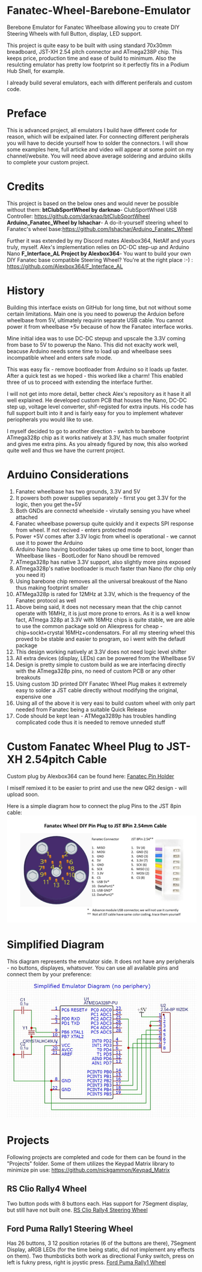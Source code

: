 # Fanatec-Wheel-Barebone-Emulator
Berebone Emulator for Fanatec Wheelbase allowing you to create DIY Steering Wheels with full Button, display, LED support.

This project is quite easy to be built with using standard 70x30mm breadboard, JST-XH 2.54 pitch connector and ATmega238P chip. This keeps price, production time and ease of build to minimum. Also the resulcting emulator has pretty low footprint so it perfectly fits in a Podium Hub Shell, for example.

I already build several emulators, each with different periferals and custom code.

# Preface</h3>
This is advanced project, all emulators I build have different code for reason, which will be exlpained later. For connecting different peripherals you will have to decide yourself how to solder the connectors. I will show some examples here, full articke and video will appear at some point on my channel/website. You will need above average soldering and arduino skills to complete your custom project.

# Credits
This project is based on the below ones and would never be possible without them:
<strong>btClubSportWheel by darknao</strong>- ClubSportWheel USB Controller: https://github.com/darknao/btClubSportWheel
<strong>Arduino_Fanatec_Wheel by lshachar</strong>- A do-it-yourself steering wheel to Fanatec's wheel base:https://github.com/lshachar/Arduino_Fanatec_Wheel

Further it was extended by my Discord mates Alexbox364, NetAlf and yours truly, myself.
Alex's implementation relies on DC-DC step-up and Arduino Nano
<strong>F_Interface_AL Project by Alexbox364</strong>- You want to build your own DIY Fanatec base compatible Steering Wheel? You're at the right place :-) : https://github.com/Alexbox364/F_Interface_AL</br>

# History
Building this interface exists on GitHub for long time, but not without some certain limitations. Main one is you need to powerup the Arduion before wheelbase from 5V, ultimately requirin separate USB cable. You cannot power it from wheelbase +5v because of how the Fanatec interface works.

Mine initial idea was to use DC-DC stepup and upscale the 3.3V coming from base to 5V to powerup the Nano. This did not exaclty work well, beacuse Arduino needs some time to load up and wheelbase sees incompatible wheel and enters  safe mode.

This was easy fix - remove bootloader from Arduino so it loads up faster. After a quick test as we hoped - this worked like a charm! This enabled three of us to proceed with extending the interface further.

I will not get into more detail, better check Alex's repository as it hase it all well explained. He developed custom PCB that houses the Nano, DC-DC step up, voltage level converter, shif-registed for extra inputs. His code has full support built into it and is fairly easy for you to implement whatever periopherals you would like to use.

I myself decided to go to another direction - switch to barebone ATmega328p chip as it works natively at 3.3V, has much smaller footprint and gives me extra pins. As you already figured by now, this also worked quite well and thus we have the current project.

# Arduino Considerations
1. Fanatec wheelbase has two grounds, 3.3V and 5V
2. It powers both power supplies separately - firrst you get 3.3V for the logic, then you get the+5V
3. Both GNDs are connectd wheelside - virutally sensing you have wheel attached
4. Fanatec wheelbase powersup quite quickly and it expects SPI response from wheel. If not recived - enters protected mode
5. Power +5V comes after 3.3V logic from wheel is operational - we cannot use it to power the Arduino
6. Arduino Nano having bootloader takes up ome time to boot, longer than Wheelbase likes - BootLoder for Nano shoudl be removed
7. ATmega328p has native 3.3V support, also slightly more pins exposed
8. ATmega328p's native bootloader is much faster than Nano (for chip only you need it)
9. Using barebone chip removes all the universal breakoust of the Nano thus making footprint smaller
10. ATMega328p is rated for 12MHz at 3.3V, which is the frequency of the Fanatec protocol as well
11. Above being said, it does not necessary mean that the chip cannot operate with 16MHz, it is just more prone to errors. As it is a well know fact, ATmega 328p at 3.3V with 16MHz chips is quite stable, we are able to use the common package sold on Aliexpress for cheap - chip+sockt+crystal 16MHz+condensators. For all my steering wheel this proved to be stable and easier to program, so i went with the defautl package
12. This design working natively at 3.3V does not need logic level shifter
13. All extra devices (display, LEDs) can be powered from the Whellbase 5V
14. Design is pretty simple to custom build as we are interfacing directly with the ATmega328p pins, no need of custom PCB or any other breakouts
15. Using custom 3D printed DIY Fanatec Wheel Plug makes it extremely easy to solder a JST cable directly without modifying the original, expensive one
16. Using all of the above it is very easi to build custom wheel with only part needed from Fanatec being a suitable Quick Release
17. Code should be kept lean - ATMega3289p has troubles handling complicated code thus it is needed to remove unneded stuff

# Custom Fanatec Wheel Plug to JST-XH 2.54pitch Cable
Custom plug by Alexbox364 can be found here: [Fanatec Pin Holder](https://www.thingiverse.com/thing:6271297)

I miself remixed it to be easier to print and use the new QR2 design - will upload soon.

Here is a simple diagram how to connect the plug Pins to the JST 8pin cable:
![FWheelEmu_Plug](diagrams/FWheelEmu_Plug.jpg?raw=true)

# Simplified Diagram
This diagram represents the emulator side. It does not have any peripherals - no buttons, displayes, whatsover. You can use all available pins and connect them by your preference:
![SimplifiedDiagram](diagrams/SimplifiedDiagram.jpg?raw=true)

# Projects
Following projects are completed and code for them can be found in the "Projects" folder.
Some of them utilizes the Keypad Matrix library to minimize pin use: https://github.com/nickgammon/Keypad_Matrix

## RS Clio Rally4 Wheel
Two button pods with 8 buttons each. Has support for 7Segment display, but still have not built one.
[RS Clio Rally4 Steering Wheel](sample_wheels/RSClioWheel.jpg?raw=true)

## Ford Puma Rally1 Steering Wheel
Has 26 buttons, 3 12 position rotaries (6 of the buttons are there), 7Segment Display, aRGB LEDs (for the time being static, did not implement any effects on them). Two thumbsticks both work as directional Funky switch, press on left is fukny press, right is joystic press.
[Ford Puma Rally1 Wheel](sample_wheels/FordPumaWheel.jpg?raw=true)




